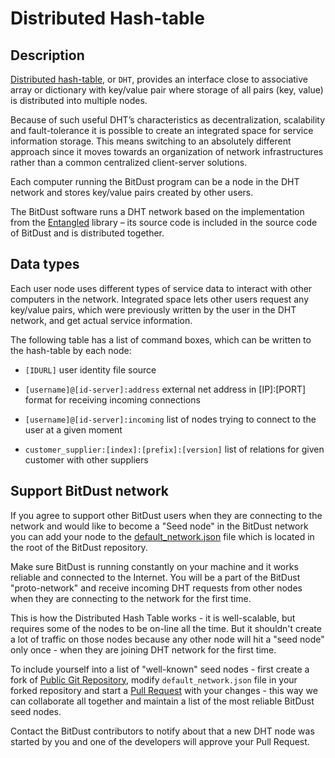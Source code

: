 # Distributed Hash-table


## Description

[Distributed hash-table](https://en.wikipedia.org/wiki/Distributed_hash_table),
or `DHT`, provides an interface close to associative array or dictionary with key/value pair where storage of all pairs (key, value) is distributed into multiple nodes.

Because of such useful DHT’s characteristics as decentralization, scalability and fault-tolerance it is possible to create an integrated space for service information storage. This means switching to an absolutely different approach since it moves towards an organization of network infrastructures rather than a common centralized client-server solutions.

Each computer running the BitDust program can be a node in the DHT network and stores key/value pairs created by other users.

The BitDust software runs a DHT network based on the implementation from the [Entangled](http://entangled.sourceforge.net/) library – its source code is included in the source code of BitDust and is distributed together.



## Data types

Each user node uses different types of service data to interact with other computers in the network. Integrated space lets other users request any key/value pairs, which were previously written by the user in the DHT network, and get actual service information.

The following table has a list of command boxes, which can be written to the hash-table by each node:

* `[IDURL]` 
    user identity file source

* `[username]@[id-server]:address`
    external net address in [IP]:[PORT] format for receiving incoming connections

* `[username]@[id-server]:incoming`
    list of nodes trying to connect to the user at a given moment

* `customer_supplier:[index]:[prefix]:[version]`
    list of relations for given customer with other suppliers 


## Support BitDust network

If you agree to support other BitDust users when they are connecting to the network and would like to become a "Seed node" in the BitDust network you can add your node to the [default_network.json](https://github.com/bitdust-io/public/blob/master/default_network.json) file which is located in the root of the BitDust repository.

Make sure BitDust is running constantly on your machine and it works reliable and connected to the Internet.
You will be a part of the BitDust "proto-network" and receive incoming DHT requests from other nodes when they are connecting to the network for the first time.

This is how the Distributed Hash Table works - it is well-scalable, but requires some of the nodes to be on-line all the time. But it shouldn't create a lot of traffic on those nodes because any other node will hit a "seed node" only once - when they are joining DHT network for the first time.

To include yourself into a list of "well-known" seed nodes - first create a fork of [Public Git Repository](https://github.com/bitdust-io/public), modify `default_network.json` file in your forked repository and start a [Pull Request](https://github.com/bitdust-io/public/pulls) with your changes - this way we can collaborate all together and maintain a list of the most reliable BitDust seed nodes.

Contact the BitDust contributors to notify about that a new DHT node was started by you and one of the developers will approve your Pull Request.



<div class=fbcomments markdown="1">
</div>
